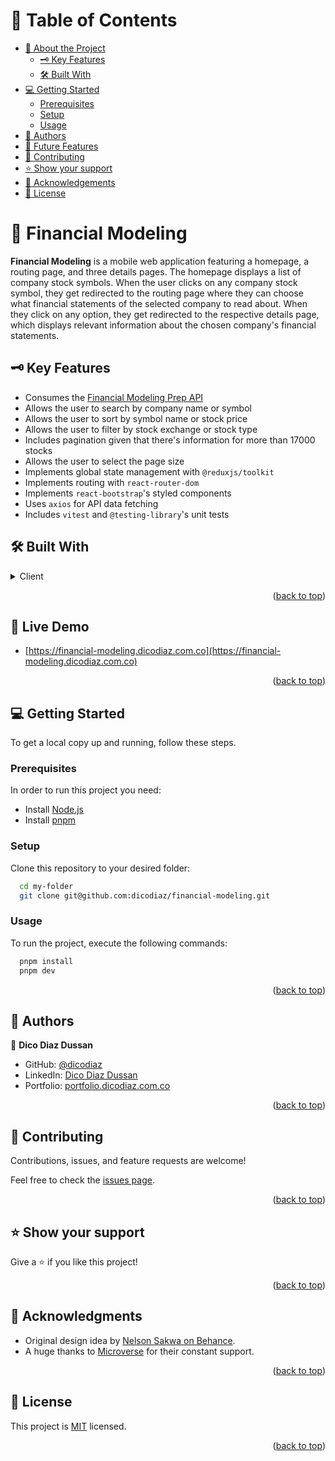 <a name="readme-top"></a>

# 📗 Table of Contents

- [📖 About the Project](#about-project)
  - [🗝️ Key Features](#key-features)
  - [🛠️ Built With](#built-with)
- [💻 Getting Started](#getting-started)
  - [Prerequisites](#prerequisites)
  - [Setup](#setup)
  - [Usage](#usage)
- [👥 Authors](#authors)
- [🔭 Future Features](#future-features)
- [🤝 Contributing](#contributing)
- [⭐️ Show your support](#support)
- [🙏 Acknowledgements](#acknowledgements)
- [📝 License](#license)

# 📖 Financial Modeling <a name="about-project"></a>

**Financial Modeling** is a mobile web application featuring a homepage, a routing page, and three details pages. The homepage displays a list of company stock symbols. When the user clicks on any company stock symbol, they get redirected to the routing page where they can choose what financial statements of the selected company to read about. When they click on any option, they get redirected to the respective details page, which displays relevant information about the chosen company's financial statements.

## 🗝️ Key Features <a name="key-features"></a>

- Consumes the [Financial Modeling Prep API](https://site.financialmodelingprep.com/developer/docs/)
- Allows the user to search by company name or symbol
- Allows the user to sort by symbol name or stock price
- Allows the user to filter by stock exchange or stock type
- Includes pagination given that there's information for more than 17000 stocks
- Allows the user to select the page size
- Implements global state management with `@reduxjs/toolkit`
- Implements routing with `react-router-dom`
- Implements `react-bootstrap`'s styled components
- Uses `axios` for API data fetching
- Includes `vitest` and `@testing-library`'s unit tests

## 🛠️ Built With <a name="built-with"></a>

<details>
  <summary>Client</summary>
  <ul>
    <li><a href="https://react.dev">React</a></li>
  </ul>
  <ul>
    <li><a href="https://vitejs.dev/">Vite</a></li>
  </ul>
</details>

<p align="right">(<a href="#readme-top">back to top</a>)</p>

## 🚀 Live Demo <a name="live-demo"></a>

- [https://financial-modeling.dicodiaz.com.co](https://financial-modeling.dicodiaz.com.co)

<p align="right">(<a href="#readme-top">back to top</a>)</p>

## 💻 Getting Started <a name="getting-started"></a>

To get a local copy up and running, follow these steps.

### Prerequisites

In order to run this project you need:

- Install [Node.js](https://nodejs.org/en)
- Install [pnpm](https://pnpm.io/installation)

### Setup

Clone this repository to your desired folder:

```sh
  cd my-folder
  git clone git@github.com:dicodiaz/financial-modeling.git
```

### Usage

To run the project, execute the following commands:

```sh
  pnpm install
  pnpm dev
```

<p align="right">(<a href="#readme-top">back to top</a>)</p>

## 👥 Authors <a name="authors"></a>

👤 **Dico Diaz Dussan**

- GitHub: [@dicodiaz](https://github.com/dicodiaz)
- LinkedIn: [Dico Diaz Dussan](https://www.linkedin.com/in/dico-diaz-dussan/)
- Portfolio: [portfolio.dicodiaz.com.co](https://portfolio.dicodiaz.com.co)

<p align="right">(<a href="#readme-top">back to top</a>)</p>

## 🤝 Contributing <a name="contributing"></a>

Contributions, issues, and feature requests are welcome!

Feel free to check the [issues page](../../issues/).

<p align="right">(<a href="#readme-top">back to top</a>)</p>

## ⭐️ Show your support <a name="support"></a>

Give a ⭐️ if you like this project!

<p align="right">(<a href="#readme-top">back to top</a>)</p>

## 🙏 Acknowledgments <a name="acknowledgements"></a>

- Original design idea by [Nelson Sakwa on Behance](https://www.behance.net/sakwadesignstudio).
- A huge thanks to [Microverse](https://www.microverse.org) for their constant support.

<p align="right">(<a href="#readme-top">back to top</a>)</p>

## 📝 License <a name="license"></a>

This project is [MIT](./MIT.md) licensed.

<p align="right">(<a href="#readme-top">back to top</a>)</p>
